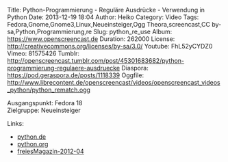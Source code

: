 Title: Python-Programmierung - Reguläre Ausdrücke - Verwendung in Python
Date: 2013-12-19 18:04
Author: Heiko
Category: Video
Tags: Fedora,Gnome,Gnome3,Linux,Neueinsteiger,Ogg Theora,screencast,CC by-sa,Python,Programmierung,re
Slug: python_re_use
Album: https://www.openscreencast.de
Duration: 262000
License: http://creativecommons.org/licenses/by-sa/3.0/
Youtube: FhL52yCYDZ0
Vimeo: 81575426
Tumblr: http://openscreencast.tumblr.com/post/45301683682/python-programmierung-regulaere-ausdruecke
Diaspora: https://pod.geraspora.de/posts/1118339
Oggfile: http://www.librecontent.de/openscreencast/videos/openscreencast_videos_python/python_rematch.ogg

Ausgangspunkt: Fedora 18  
Zielgruppe: Neueinsteiger  

Links:

  * [python.de](http://www.python.de "Link zu Python.de")
  * [python.org](http://www.python.org "Link zu Python.org")
  * [freiesMagazin-2012-04](http://www.freiesmagazin.de/freiesMagazin-2012-04 "Link zu freiesmagazin.de")


